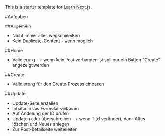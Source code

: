 This is a starter template for [Learn Next.js](https://nextjs.org/learn).

#Aufgaben

##Allgemein

- Nicht immer alles wegschmeißen
- Kein Duplicate-Content - wenn möglich

##Home

- Validierung --> wenn kein Post vorhanden ist soll nur ein Button "Create" angezeigt werden

##Create

- Validierung für den Create-Prozess einbauen

##Update

- Update-Seite erstellen
- Inhalte in das Formular einbauen
- Auf Änderung der ID prüfen
- Updaten oder überschreiben --> wenn Titel verändert, dann Altes löschen und Neues anlegen
- Zur Post-Detailseite weiterleiten
